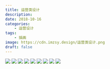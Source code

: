 ```yaml
---
title: 运营类设计
description: 
date: 2018-10-16
categories: 
    - 运营设计
tags: 
    - 插画
image: https://cdn.imzsy.design/运营类设计.png
draft: false
---
```




![](http://cdn.imzsy.design/FlYlgRcjVK6Hwapby4DNyccN8Rye)
![](http://cdn.imzsy.design/FrD94TF_kIbeFisB17UC7v6Qy-Ah)
![](http://cdn.imzsy.design/Frezg-pPyBCsrEJFZM4esLUHo0fz)
![](http://cdn.imzsy.design/Fkqk2WmyXr-2IypOQZG-qJcwa99h)
![](http://cdn.imzsy.design/Fg0nK45E9oxJTUePH9XhcHbCAC-C)
![](http://cdn.imzsy.design/Fl4Py0J64ZH0xgwagIfjYE96kk9d)
![](http://cdn.imzsy.design/FvcXf6TWYnSpQpVypwfASLjWmBH8)
![](http://cdn.imzsy.design/FlBvCXfVhdL-aNR4i2mfxsBdOE7e)
![](http://cdn.imzsy.design/FoGHMV1awSSTFwqCaFrhZrcXAbR4)
